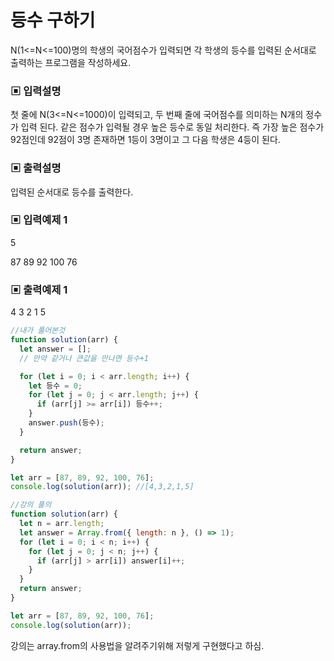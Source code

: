 # 등수 구하기

N(1<=N<=100)명의 학생의 국어점수가 입력되면 각 학생의 등수를 입력된 순서대로 출력하는 프로그램을 작성하세요.

### ▣ 입력설명

첫 줄에 N(3<=N<=1000)이 입력되고, 두 번째 줄에 국어점수를 의미하는 N개의 정수가 입력 된다. 같은 점수가 입력될 경우 높은 등수로 동일 처리한다. 즉 가장 높은 점수가 92점인데 92점이 3명 존재하면 1등이 3명이고 그 다음 학생은 4등이 된다.

### ▣ 출력설명

입력된 순서대로 등수를 출력한다.

### ▣ 입력예제 1

5

87 89 92 100 76

### ▣ 출력예제 1

4 3 2 1 5

```javascript
//내가 풀어본것
function solution(arr) {
  let answer = [];
  // 만약 같거나 큰값을 만나면 등수+1

  for (let i = 0; i < arr.length; i++) {
    let 등수 = 0;
    for (let j = 0; j < arr.length; j++) {
      if (arr[j] >= arr[i]) 등수++;
    }
    answer.push(등수);
  }

  return answer;
}

let arr = [87, 89, 92, 100, 76];
console.log(solution(arr)); //[4,3,2,1,5]
```

```javascript
//강의 풀의
function solution(arr) {
  let n = arr.length;
  let answer = Array.from({ length: n }, () => 1);
  for (let i = 0; i < n; i++) {
    for (let j = 0; j < n; j++) {
      if (arr[j] > arr[i]) answer[i]++;
    }
  }
  return answer;
}

let arr = [87, 89, 92, 100, 76];
console.log(solution(arr));
```

강의는 array.from의 사용법을 알려주기위해 저렇게 구현했다고 하심.
